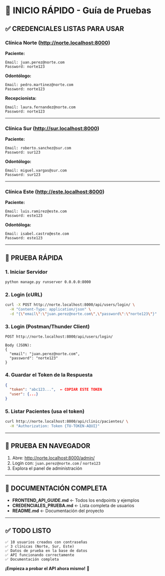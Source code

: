 # 🚀 INICIO RÁPIDO - Guía de Pruebas

## ✅ CREDENCIALES LISTAS PARA USAR

### **Clínica Norte** (http://norte.localhost:8000)

**Paciente:**
```
Email: juan.perez@norte.com
Password: norte123
```

**Odontólogo:**
```
Email: pedro.martinez@norte.com
Password: norte123
```

**Recepcionista:**
```
Email: laura.fernandez@norte.com
Password: norte123
```

---

### **Clínica Sur** (http://sur.localhost:8000)

**Paciente:**
```
Email: roberto.sanchez@sur.com
Password: sur123
```

**Odontólogo:**
```
Email: miguel.vargas@sur.com
Password: sur123
```

---

### **Clínica Este** (http://este.localhost:8000)

**Paciente:**
```
Email: luis.ramirez@este.com
Password: este123
```

**Odontóloga:**
```
Email: isabel.castro@este.com
Password: este123
```

---

## 🧪 PRUEBA RÁPIDA

### **1. Iniciar Servidor**
```bash
python manage.py runserver 0.0.0.0:8000
```

### **2. Login (cURL)**
```bash
curl -X POST http://norte.localhost:8000/api/users/login/ \
  -H "Content-Type: application/json" \
  -d "{\"email\":\"juan.perez@norte.com\",\"password\":\"norte123\"}"
```

### **3. Login (Postman/Thunder Client)**
```
POST http://norte.localhost:8000/api/users/login/

Body (JSON):
{
  "email": "juan.perez@norte.com",
  "password": "norte123"
}
```

### **4. Guardar el Token de la Respuesta**
```json
{
  "token": "abc123...",  ← COPIAR ESTE TOKEN
  "user": {...}
}
```

### **5. Listar Pacientes (usa el token)**
```bash
curl http://norte.localhost:8000/api/clinic/pacientes/ \
  -H "Authorization: Token {TU-TOKEN-AQUI}"
```

---

## 📱 PRUEBA EN NAVEGADOR

1. Abre: http://norte.localhost:8000/admin/
2. Login con: `juan.perez@norte.com` / `norte123`
3. Explora el panel de administración

---

## 📖 DOCUMENTACIÓN COMPLETA

- **FRONTEND_API_GUIDE.md** ← Todos los endpoints y ejemplos
- **CREDENCIALES_PRUEBA.md** ← Lista completa de usuarios
- **README.md** ← Documentación del proyecto

---

## ✅ TODO LISTO

```
✅ 10 usuarios creados con contraseñas
✅ 3 clínicas (Norte, Sur, Este)
✅ Datos de prueba en la base de datos
✅ API funcionando correctamente
✅ Documentación completa
```

**¡Empieza a probar el API ahora mismo!** 🎉

